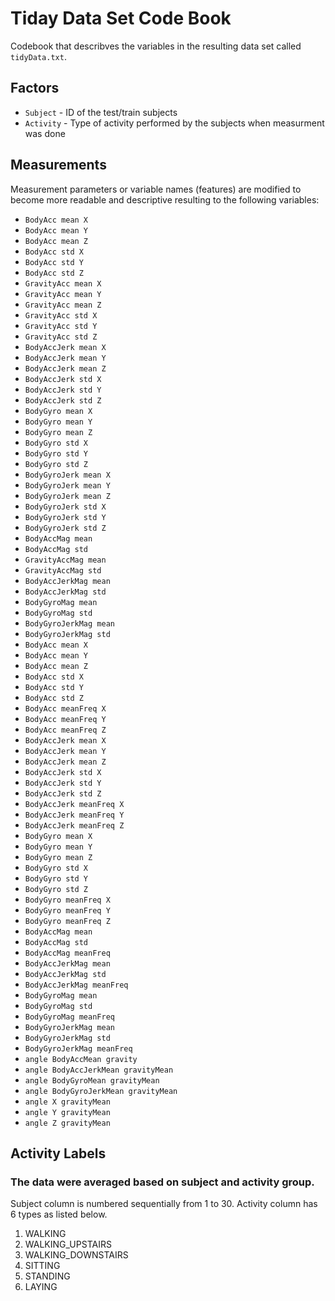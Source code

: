 # Tiday Data Set Code Book

Codebook that describves the variables in the resulting data set called `tidyData.txt`.

## Factors

* `Subject` - ID of the test/train subjects
* `Activity` - Type of activity performed by the subjects when measurment was done

## Measurements
Measurement parameters or variable names (features) are modified to become more readable and descriptive resulting to the following variables:

*  `BodyAcc mean X`
*  `BodyAcc mean Y`
*  `BodyAcc mean Z`
*  `BodyAcc std X`
*  `BodyAcc std Y`
*  `BodyAcc std Z`
*  `GravityAcc mean X`
*  `GravityAcc mean Y`
*  `GravityAcc mean Z`
*  `GravityAcc std X`
*  `GravityAcc std Y`
*  `GravityAcc std Z`
*  `BodyAccJerk mean X`
*  `BodyAccJerk mean Y`
*  `BodyAccJerk mean Z`
*  `BodyAccJerk std X`
*  `BodyAccJerk std Y`
*  `BodyAccJerk std Z`
*  `BodyGyro mean X`
*  `BodyGyro mean Y`
*  `BodyGyro mean Z`
*  `BodyGyro std X`
*  `BodyGyro std Y`
*  `BodyGyro std Z`
*  `BodyGyroJerk mean X`
*  `BodyGyroJerk mean Y`
*  `BodyGyroJerk mean Z`
*  `BodyGyroJerk std X`
*  `BodyGyroJerk std Y`
*  `BodyGyroJerk std Z`
*  `BodyAccMag mean`
*  `BodyAccMag std`
*  `GravityAccMag mean`
*  `GravityAccMag std`
*  `BodyAccJerkMag mean`
*  `BodyAccJerkMag std`
*  `BodyGyroMag mean`
*  `BodyGyroMag std`
*  `BodyGyroJerkMag mean`
*  `BodyGyroJerkMag std`
*  `BodyAcc mean X`
*  `BodyAcc mean Y`
*  `BodyAcc mean Z`
*  `BodyAcc std X`
*  `BodyAcc std Y`
*  `BodyAcc std Z`
*  `BodyAcc meanFreq X`
*  `BodyAcc meanFreq Y`
*  `BodyAcc meanFreq Z`
*  `BodyAccJerk mean X`
*  `BodyAccJerk mean Y`
*  `BodyAccJerk mean Z`
*  `BodyAccJerk std X`
*  `BodyAccJerk std Y`
*  `BodyAccJerk std Z`
*  `BodyAccJerk meanFreq X`
*  `BodyAccJerk meanFreq Y`
*  `BodyAccJerk meanFreq Z`
*  `BodyGyro mean X`
*  `BodyGyro mean Y`
*  `BodyGyro mean Z`
*  `BodyGyro std X`
*  `BodyGyro std Y`
*  `BodyGyro std Z`
*  `BodyGyro meanFreq X`
*  `BodyGyro meanFreq Y`
*  `BodyGyro meanFreq Z`
*  `BodyAccMag mean`
*  `BodyAccMag std`
*  `BodyAccMag meanFreq`
*  `BodyAccJerkMag mean`
*  `BodyAccJerkMag std`
*  `BodyAccJerkMag meanFreq`
*  `BodyGyroMag mean`
*  `BodyGyroMag std`
*  `BodyGyroMag meanFreq`
*  `BodyGyroJerkMag mean`
*  `BodyGyroJerkMag std`
*  `BodyGyroJerkMag meanFreq`
*  `angle BodyAccMean gravity`
*  `angle BodyAccJerkMean gravityMean`
*  `angle BodyGyroMean gravityMean`
*  `angle BodyGyroJerkMean gravityMean`
*  `angle X gravityMean`
*  `angle Y gravityMean`
*  `angle Z gravityMean`



## Activity Labels

### The data were averaged based on subject and activity group.

Subject column is numbered sequentially from 1 to 30.
Activity column has 6 types as listed below.
1. WALKING
2. WALKING_UPSTAIRS
3. WALKING_DOWNSTAIRS
4. SITTING
5. STANDING
6. LAYING
